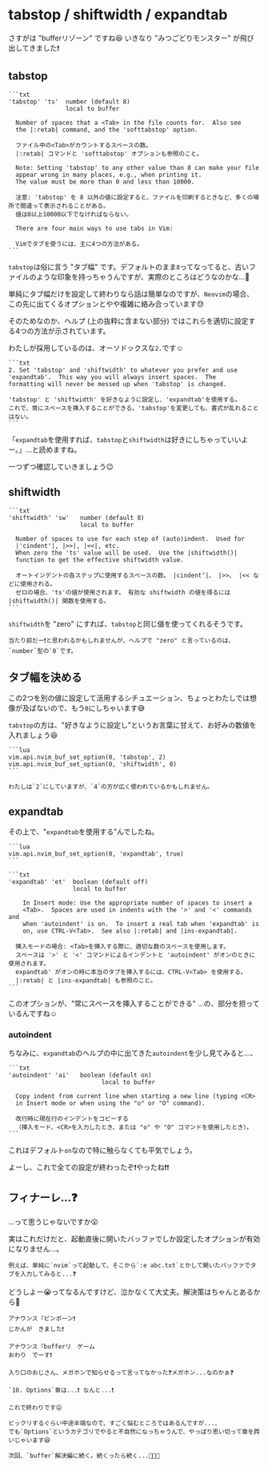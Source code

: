# tabstop / shiftwidth / expandtab

 さすがは "bufferリゾーン" ですね😆 いきなり "みつごどりモンスター" が飛び出してきました❗

## tabstop

~~~admonish info title=":h tabstop"
```txt
'tabstop' 'ts'  number (default 8)
                local to buffer

  Number of spaces that a <Tab> in the file counts for.  Also see
  the |:retab| command, and the 'softtabstop' option.

  ファイル中の<Tab>がカウントするスペースの数。
  |:retab| コマンドと 'softtabstop' オプションも参照のこと。

  Note: Setting 'tabstop' to any other value than 8 can make your file
  appear wrong in many places, e.g., when printing it.
  The value must be more than 0 and less than 10000.

  注意: 'tabstop' を 8 以外の値に設定すると、ファイルを印刷するときなど、多くの場所で間違って表示されることがある。
  値は0以上10000以下でなければならない。

  There are four main ways to use tabs in Vim:

  Vimでタブを使うには、主に4つの方法がある。
```
~~~

`tabstop`は俗に言う "タブ幅" です。デフォルトのまま`8`ってなってると、古いファイルのような印象を持っちゃうんですが、実際のところはどうなのかな...🤔

単純にタブ幅だけを設定して終わりなら話は簡単なのですが、`Neovim`の場合、この先に出てくるオプションとやや複雑に絡み合っています😓

そのためなのか、ヘルプ (上の抜粋に含まない部分) ではこれらを適切に設定する4つの方法が示されています。

わたしが採用しているのは、オーソドックスな`2.`です☺️

~~~admonish info title=""
```txt
2. Set 'tabstop' and 'shiftwidth' to whatever you prefer and use
'expandtab'.  This way you will always insert spaces.  The
formatting will never be messed up when 'tabstop' is changed.

'tabstop' と 'shiftwidth' を好きなように設定し、'expandtab'を使用する。
これで、常にスペースを挿入することができる。'tabstop'を変更しても、書式が乱れることはない。
```
~~~

「`expandtab`を使用すれば、`tabstop`と`shiftwidth`は好きにしちゃっていいよー。」...と読めますね。

一つずつ確認していきましょう😉

## shiftwidth

~~~admonish info title=":h shiftwidth"
```txt
'shiftwidth' 'sw'   number (default 8)
                    local to buffer

  Number of spaces to use for each step of (auto)indent.  Used for
  |'cindent'|, |>>|, |<<|, etc.
  When zero the 'ts' value will be used.  Use the |shiftwidth()|
  function to get the effective shiftwidth value.

  オートインデントの各ステップに使用するスペースの数。 |cindent’|、 |>>、 |<< などに使用される。
  ゼロの場合、'ts'の値が使用されます。 有効な shiftwidth の値を得るには |shiftwidth()| 関数を使用する。
```
~~~

`shiftwidth`を "zero" にすれば、`tabstop`と同じ値を使ってくれるそうです。

```admonish note
当たり前だー❗と思われるかもしれませんが、ヘルプで "zero" と言っているのは、`number`型の`0`です。
```

## タブ幅を決める

この2つを別の値に設定して活用するシチュエーション、ちょっとわたしでは想像が及ばないので、もう`0`にしちゃいます😅

`tabstop`の方は、"好きなように設定し"というお言葉に甘えて、お好みの数値を入れましょう😆

~~~admonish example title="options.lua"
```lua
vim.api.nvim_buf_set_option(0, 'tabstop', 2)
vim.api.nvim_buf_set_option(0, 'shiftwidth', 0)
```
~~~

```admonish note
わたしは`2`にしていますが、`4`の方が広く使われているかもしれません。
```

## expandtab

その上で、"`expandtab`を使用する"んでしたね。

~~~admonish example title="options.lua"
```lua
vim.api.nvim_buf_set_option(0, 'expandtab', true)
```
~~~

~~~admonish info title=":h expandtab"
```txt
'expandtab' 'et'  boolean (default off)
                  local to buffer

	In Insert mode: Use the appropriate number of spaces to insert a
	<Tab>.  Spaces are used in indents with the '>' and '<' commands and
	when 'autoindent' is on.  To insert a real tab when 'expandtab' is
	on, use CTRL-V<Tab>.  See also |:retab| and |ins-expandtab|.

  挿入モードの場合: <Tab>を挿入する際に、適切な数のスペースを使用します。
  スペースは '>' と '<' コマンドによるインデントと 'autoindent' がオンのときに使用されます。
  expandtab' がオンの時に本当のタブを挿入するには、CTRL-V<Tab> を使用する。
  |:retab| と |ins-expandtab| も参照のこと。
```
~~~

このオプションが、"常にスペースを挿入することができる" ...の、部分を担っているんですね☺️

### autoindent

ちなみに、`expandtab`のヘルプの中に出てきた`autoindent`を少し見てみると...、

~~~admonish info title=":h autoindent"
```txt
'autoindent' 'ai'   boolean (default on)
			              local to buffer

  Copy indent from current line when starting a new line (typing <CR>
  in Insert mode or when using the "o" or "O" command).

  改行時に現在行のインデントをコピーする
  （挿入モード、<CR>を入力したとき、または "o" や "O" コマンドを使用したとき）。
```
~~~

これはデフォルト`on`なので特に触らなくても平気でしょう。

よーし、これで全ての設定が終わったぞ❗やったね❗❗

## フィナーレ...❓

...って思うじゃないですか😮

実はこれだけだと、起動直後に開いたバッファでしか設定したオプションが有効になりません...。

```admonish note
例えば、単純に`nvim`って起動して、そこから`:e abc.txt`とかして開いたバッファでタブを入力してみると...❓
```

どうしよー😭ってなるんですけど、泣かなくて大丈夫。解決策はちゃんとあるから🤗

```admonish quote title=""
アナウンス『ピンポーン❗
じかんが　きました❗
```

```admonish quote title=""
アナウンス『bufferリ　ゲーム
おわり　でーす❗
```

```admonish question
入り口のおじさん、メガホンで知らせるって言ってなかった❓メガホン...なのかぁ❓
```

```admonish success
`10. Options`章は...❗ なんと...❗

これで終わりです😮

ビックリするぐらい中途半端なので、すごく悩むところではあるんですが...、
でも`Options`というカテゴリでやると不自然になっちゃうんで、やっぱり思い切って章を跨いじゃいます😆

次回、`buffer`解決編に続く。続くったら続く...🐃🐃🐃
```
